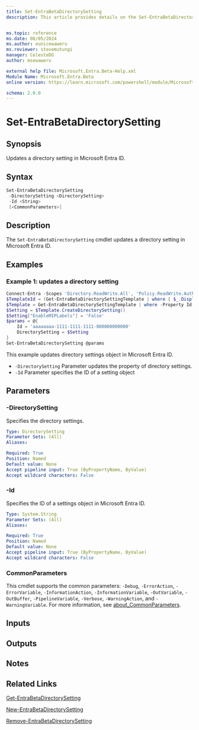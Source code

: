 ```yaml
---
title: Set-EntraBetaDirectorySetting
description: This article provides details on the Set-EntraBetaDirectorySetting command.


ms.topic: reference
ms.date: 08/05/2024
ms.author: eunicewaweru
ms.reviewer: stevemutungi
manager: CelesteDG
author: msewaweru

external help file: Microsoft.Entra.Beta-Help.xml
Module Name: Microsoft.Entra.Beta
online version: https://learn.microsoft.com/powershell/module/Microsoft.Entra.Beta/Set-EntraBetaDirectorySetting

schema: 2.0.0
---
```


# Set-EntraBetaDirectorySetting

## Synopsis

Updates a directory setting in Microsoft Entra ID.

## Syntax

```powershell
Set-EntraBetaDirectorySetting
 -DirectorySetting <DirectorySetting>
 -Id <String>
 [<CommonParameters>]
```

## Description

The `Set-EntraBetaDirectorySetting` cmdlet updates a directory setting in Microsoft Entra ID.

## Examples

### Example 1: updates a directory setting

```powershell
Connect-Entra -Scopes 'Directory.ReadWrite.All', 'Policy.ReadWrite.Authorization'
$TemplateId = (Get-EntraBetaDirectorySettingTemplate | where { $_.DisplayName -eq 'Group.Unified' }).Id
$Template = Get-EntraBetaDirectorySettingTemplate | where -Property Id -Value $TemplateId -EQ
$Setting = $Template.CreateDirectorySetting()
$Setting["EnableMIPLabels"] = 'False'
$params = @{
    Id = 'aaaaaaaa-1111-1111-1111-000000000000'
    DirectorySetting = $Setting
}
Set-EntraBetaDirectorySetting @params
```

This example updates directory settings object in Microsoft Entra ID.

- `-DirectorySetting` Parameter updates the property of directory settings.
- `-Id` Parameter specifies the ID of a setting object

## Parameters

### -DirectorySetting

Specifies the directory settings.

```yaml
Type: DirectorySetting
Parameter Sets: (All)
Aliases:

Required: True
Position: Named
Default value: None
Accept pipeline input: True (ByPropertyName, ByValue)
Accept wildcard characters: False
```

### -Id

Specifies the ID of a settings object in Microsoft Entra ID.

```yaml
Type: System.String
Parameter Sets: (All)
Aliases:

Required: True
Position: Named
Default value: None
Accept pipeline input: True (ByPropertyName, ByValue)
Accept wildcard characters: False
```

### CommonParameters

This cmdlet supports the common parameters: `-Debug`, `-ErrorAction`, `-ErrorVariable`, `-InformationAction`, `-InformationVariable`, `-OutVariable`, `-OutBuffer`, `-PipelineVariable`, `-Verbose`, `-WarningAction`, and `-WarningVariable`. For more information, see [about_CommonParameters](https://go.microsoft.com/fwlink/?LinkID=113216).

## Inputs

## Outputs

## Notes

## Related Links

[Get-EntraBetaDirectorySetting](Get-EntraBetaDirectorySetting.md)

[New-EntraBetaDirectorySetting](New-EntraBetaDirectorySetting.md)

[Remove-EntraBetaDirectorySetting](Remove-EntraBetaDirectorySetting.md)
